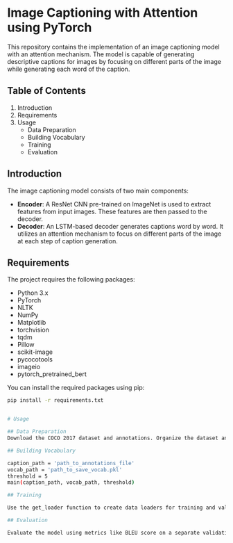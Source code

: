 # Image Captioning with Attention using PyTorch

This repository contains the implementation of an image captioning model with an attention mechanism. The model is capable of generating descriptive captions for images by focusing on different parts of the image while generating each word of the caption.

## Table of Contents
1. Introduction
2. Requirements
3. Usage
   - Data Preparation
   - Building Vocabulary
   - Training
   - Evaluation

## Introduction
The image captioning model consists of two main components:

- **Encoder**: A ResNet CNN pre-trained on ImageNet is used to extract features from input images. These features are then passed to the decoder.
- **Decoder**: An LSTM-based decoder generates captions word by word. It utilizes an attention mechanism to focus on different parts of the image at each step of caption generation.

## Requirements
The project requires the following packages:

- Python 3.x
- PyTorch
- NLTK
- NumPy
- Matplotlib
- torchvision
- tqdm
- Pillow
- scikit-image
- pycocotools
- imageio
- pytorch_pretrained_bert

You can install the required packages using pip:
```bash
pip install -r requirements.txt


# Usage

## Data Preparation
Download the COCO 2017 dataset and annotations. Organize the dataset and annotations in the required directory structure. You can adjust the paths accordingly in the code.

## Building Vocabulary

caption_path = 'path_to_annotations_file'
vocab_path = 'path_to_save_vocab.pkl'
threshold = 5
main(caption_path, vocab_path, threshold)

## Training

Use the get_loader function to create data loaders for training and validation sets. Initialize the encoder and decoder models. Define the loss function and optimizer. Train the model using the provided training loop.

## Evaluation

Evaluate the model using metrics like BLEU score on a separate validation set. Generate captions for test images and visualize the results.
